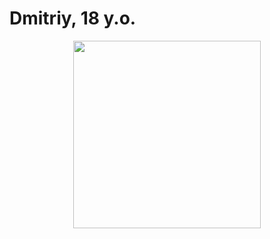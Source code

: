 <h1>Dmitriy, 18 y.o.</h1>

<div id="header" align="center">
  <img src="https://i.pinimg.com/736x/44/50/52/445052ea486bb3145f37b5d65c19524d.jpg" width='300'/>
</div>
